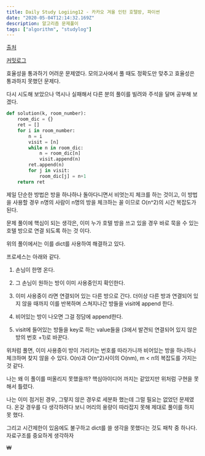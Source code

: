 ```yaml
---
title: Daily Study Logiing12 - 카카오 겨울 인턴 호텔방, 파이썬
date: "2020-05-04T12:14:32.169Z"
description: 알고리즘 문제풀이
tags: ["algorithm", "studylog"] 
---
```

[출처](https://programmers.co.kr/learn/courses/30/lessons/64063?language=python3)

[커밋로그](https://github.com/Jesscha/algorithmsolutions/commit/36bf8e009e28f7d297835ea703bf36b6cf1fb160)

효율성을 통과하기 어려운 문제였다. 모의고사에서 풀 때도 정확도만 맞추고 효율성은 통과하지 못했던 문제다. 

다시 시도해 보았으나 역시나 실패해서 다른 분의 풀이를 빌려와 주석을 달며 공부해 보겠다. 

```python 
def solution(k, room_number):
    room_dic = {}
    ret = []
    for i in room_number:
        n = i
        visit = [n]
        while n in room_dic:
            n = room_dic[n]
            visit.append(n)
        ret.append(n)
        for j in visit:
            room_dic[j] = n+1
    return ret
```
제일 단순한 방법은 방을 하나하나 돌아다니면서 비엇는지 체크를 하는 것이고, 이 방법을 사용할 경우 n명의 사람이 n명의 방을 체크하는 꼴 이므로 O(n^2)의 시간 복잡도가 된다.

문제 풀이에 핵심이 되는 생각은, 이미 누가 호텔 방을 쓰고 있을 경우 바로 묵을 수 있는 호텔 방으로 연결 되도록 하는 것 이다. 

위의 풀이에서는 이를 dict를 사용하여 해결하고 있다. 

프로세스는 아래와 같다. 

1. 손님이 한명 온다.

2. 그 손님이 원하는 방이 이미 사용중인지 확인한다. 

3. 이미 사용중이 라면 연결되어 있는 다른 방으로 간다. 더이상 다른 방과 연결되어 있지 않을 때까지 이를 반복하며 스쳐지나간 방들을 visit에 append 한다. 

4. 비어있는 방이 나오면 그걸 정담에 append한다. 

5. visit에 들어있는 방들을 key로 하는 value들을 (3에서 발견되 연결되어 있지 않은 방의 번호 +1)로 바꾼다.

위처럼 풀면, 이미 사용중이 방이 가리키는 번호를 따라가니까 비어있는 방을 하나하나 체크하며 찾지 않을 수 있다. O(n)과 O(n^2)사이의 O(nm), m < n의 복잡도를 가지는 것 같다. 

나는 왜 이 풀이를 떠올리지 못했을까? 핵심아이디어 까지는 같았지만 위처럼 구현을 못해서 틀렸다. 

나는 이미 점거된 경우, 그렇지 않은 경우로 세분화 했는데 그럴 필요는 없었던 문제였다. 온갖 경우를 다 생각하려다 보니 머리의 용량이 따라잡지 못해 제대로 풀이를 하지 못 했다. 

그리고 시간제한이 있음에도 불구하고 dict를 쓸 생각을 못했다는 것도 패착 중 하나다. 자료구조를 중요하게 생각하자









₩